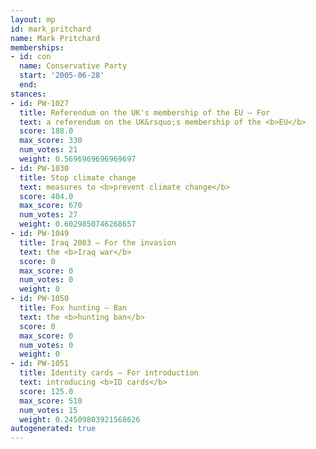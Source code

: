 ```yaml
---
layout: mp
id: mark_pritchard
name: Mark Pritchard
memberships:
- id: con
  name: Conservative Party
  start: '2005-06-28'
  end: 
stances:
- id: PW-1027
  title: Referendum on the UK's membership of the EU — For
  text: a referendum on the UK&rsquo;s membership of the <b>EU</b>
  score: 188.0
  max_score: 330
  num_votes: 21
  weight: 0.5696969696969697
- id: PW-1030
  title: Stop climate change
  text: measures to <b>prevent climate change</b>
  score: 404.0
  max_score: 670
  num_votes: 27
  weight: 0.6029850746268657
- id: PW-1049
  title: Iraq 2003 — For the invasion
  text: the <b>Iraq war</b>
  score: 0
  max_score: 0
  num_votes: 0
  weight: 0
- id: PW-1050
  title: Fox hunting — Ban
  text: the <b>hunting ban</b>
  score: 0
  max_score: 0
  num_votes: 0
  weight: 0
- id: PW-1051
  title: Identity cards — For introduction
  text: introducing <b>ID cards</b>
  score: 125.0
  max_score: 510
  num_votes: 15
  weight: 0.24509803921568626
autogenerated: true
---
```

